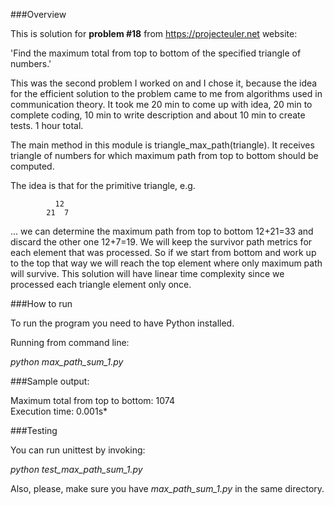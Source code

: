 ###Overview

This is solution for **problem #18** from https://projecteuler.net website:

'Find the maximum total from top to bottom of the specified triangle of numbers.'

This was the second problem I worked on and I chose it, because the idea for the efficient solution to the problem came
to me from algorithms used in communication theory. It took me 20 min to come up with idea, 20 min to complete coding,
10 min to write description and about 10 min to create tests.
1 hour total.

The main method in this module is triangle_max_path(triangle). It receives triangle of numbers for which maximum path
from top to bottom should be computed.

The idea is that for the primitive triangle, e.g.

              12
            21  7

... we can determine the maximum path from top to bottom 12+21=33 and discard the other one 12+7=19. We will keep the
survivor path metrics for each element that was processed. So if we start from bottom and work up to the top that way we
will reach the top element where only maximum path will survive. This solution will have linear time complexity since
we processed each triangle element only once.


###How to run

To run the program you need to have Python installed.

Running from command line:

*python max_path_sum_1.py*

###Sample output:

Maximum total from top to bottom: 1074<br/>
Execution time: 0.001s*


###Testing

You can run unittest by invoking:

*python test_max_path_sum_1.py*

Also, please, make sure you have *max_path_sum_1.py* in the same directory.


